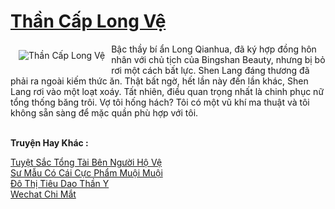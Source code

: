 <a href="https://truyentiki.com/than-cap-long-ve.33807/" title="Thần Cấp Long Vệ"><h1>Thần Cấp Long Vệ</h1></a><div style="display:table"><img align="right" style="float: left; padding: 10px;" src="https://truyentiki.com/a/img/str/src/33807.jpg" alt="Thần Cấp Long Vệ">Bậc thầy bí ẩn Long Qianhua, đã ký hợp đồng hôn nhân với chủ tịch của Bingshan Beauty, nhưng bị bỏ rơi một cách bất lực. Shen Lang đáng thương đã phải ra ngoài kiếm thức ăn. Thật bất ngờ, hết lần này đến lần khác, Shen Lang rơi vào một loạt xoáy. Tất nhiên, điều quan trọng nhất là chinh phục nữ tổng thống băng trôi. Vợ tôi hống hách? Tôi có một vũ khí ma thuật và tôi không sẵn sàng để mặc quần phù hợp với tôi.</div><p><br><b>Truyện Hay Khác :</b></p><a href="https://truyentiki.com/tuyet-sac-tong-tai-ben-nguoi-ho-ve.33806/" alt="Tuyệt Sắc Tổng Tài Bên Người Hộ Vệ">Tuyệt Sắc Tổng Tài Bên Người Hộ Vệ</a><br/><a href="https://www.pinterest.com/pin/594756694531507877" alt="Sư Mẫu Có Cái Cực Phẩm Muội Muội">Sư Mẫu Có Cái Cực Phẩm Muội Muội</a><br/><a href="https://github.com/nownovels/top500/tree/master/truyenhay/33528/" alt="Đô Thị Tiêu Dao Thần Y">Đô Thị Tiêu Dao Thần Y</a><br/><a href="https://www.pinterest.com/pin/594756694531324798" alt="Wechat Chi Mắt">Wechat Chi Mắt</a><br/>